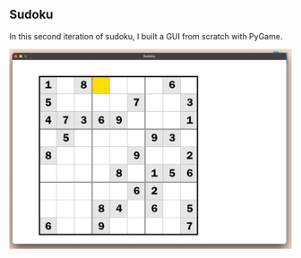 ## Sudoku

In this second iteration of sudoku, I built a GUI from scratch with PyGame.

![Screenshot 1](images/sudoku2-sc1.png)

